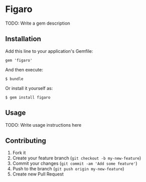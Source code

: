 # Figaro

TODO: Write a gem description

## Installation

Add this line to your application's Gemfile:

    gem 'figaro'

And then execute:

    $ bundle

Or install it yourself as:

    $ gem install figaro

## Usage

TODO: Write usage instructions here

## Contributing

1. Fork it
2. Create your feature branch (`git checkout -b my-new-feature`)
3. Commit your changes (`git commit -am 'Add some feature'`)
4. Push to the branch (`git push origin my-new-feature`)
5. Create new Pull Request
